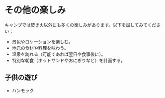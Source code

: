 # その他の楽しみ

キャンプでは焚き火以外にも多くの楽しみがあります。以下を試してみてください：

- 景色やロケーションを楽しむ。
- 地元の食材や料理を味わう。
- 温泉を訪れる（可能であれば翌日や食事後に）。
- 特別な朝食（ホットサンドやおにぎりなど）を計画する。

## 子供の遊び

- ハンモック
